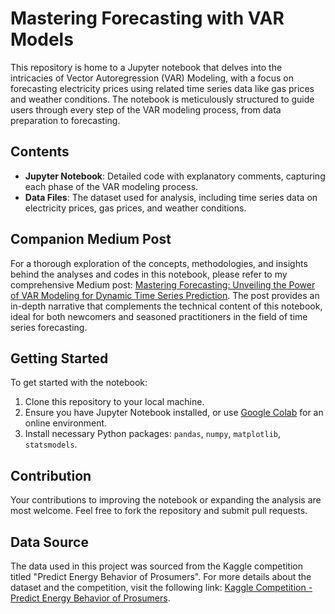 
# Mastering Forecasting with VAR Models

This repository is home to a Jupyter notebook that delves into the intricacies of Vector Autoregression (VAR) Modeling, with a focus on forecasting electricity prices using related time series data like gas prices and weather conditions. The notebook is meticulously structured to guide users through every step of the VAR modeling process, from data preparation to forecasting.

## Contents

- **Jupyter Notebook**: Detailed code with explanatory comments, capturing each phase of the VAR modeling process.
- **Data Files**: The dataset used for analysis, including time series data on electricity prices, gas prices, and weather conditions.

## Companion Medium Post

For a thorough exploration of the concepts, methodologies, and insights behind the analyses and codes in this notebook, please refer to my comprehensive Medium post: [Mastering Forecasting: Unveiling the Power of VAR Modeling for Dynamic Time Series Prediction](https://medium.com/@[YourMediumUsername]/mastering-forecasting-unveiling-the-power-of-var-modeling-for-dynamic-time-series-prediction-[UniquePostID]). The post provides an in-depth narrative that complements the technical content of this notebook, ideal for both newcomers and seasoned practitioners in the field of time series forecasting.

## Getting Started

To get started with the notebook:
1. Clone this repository to your local machine.
2. Ensure you have Jupyter Notebook installed, or use [Google Colab](https://colab.research.google.com/) for an online environment.
3. Install necessary Python packages: `pandas`, `numpy`, `matplotlib`, `statsmodels`.

## Contribution

Your contributions to improving the notebook or expanding the analysis are most welcome. Feel free to fork the repository and submit pull requests.



## Data Source

The data used in this project was sourced from the Kaggle competition titled "Predict Energy Behavior of Prosumers". For more details about the dataset and the competition, visit the following link: [Kaggle Competition - Predict Energy Behavior of Prosumers](https://www.kaggle.com/competitions/predict-energy-behavior-of-prosumers).
